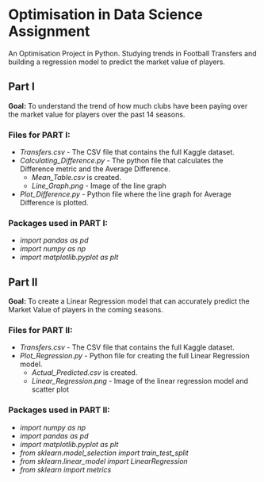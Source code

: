 # Optimisation in Data Science Assignment
An Optimisation Project in Python. Studying trends in Football Transfers and building a regression model to predict the market value of players.

## Part I 
**Goal:** To understand the trend of how much clubs have been paying over the market value for players over the past 14 seasons.

### Files for PART I:
- _Transfers.csv_ - The CSV file that contains the full Kaggle dataset.
- _Calculating_Difference.py_ - The python file that calculates the Difference metric and the Average Difference.
  - _Mean_Table.csv_ is created.
  - _Line_Graph.png_ - Image of the line graph
- _Plot_Difference.py_ - Python file where the line graph for Average Difference is plotted.

### Packages used in PART I:
- _import pandas as pd_
- _import numpy as np_
- _import matplotlib.pyplot as plt_

## Part II
**Goal:** To create a Linear Regression model that can accurately predict the Market Value of players in the coming seasons.

### Files for PART II:
- _Transfers.csv_ - The CSV file that contains the full Kaggle dataset.
- _Plot_Regression.py_ - Python file for creating the full Linear Regression model.
  - _Actual_Predicted.csv_ is created.
  - _Linear_Regression.png_ - Image of the linear regression model and scatter plot

### Packages used in PART II:
- _import numpy as np_
- _import pandas as pd_
- _import matplotlib.pyplot as plt_
- _from sklearn.model_selection import train_test_split_
- _from sklearn.linear_model import LinearRegression_
- _from sklearn import metrics_
